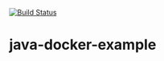 [![Build Status](https://travis-ci.org/ryanmckaytx/java-docker-example.svg?branch=master)](https://travis-ci.org/ryanmckaytx/java-docker-example)
# java-docker-example
